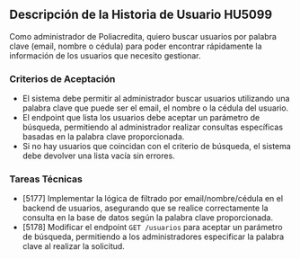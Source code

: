 ## Descripción de la Historia de Usuario HU5099
 Como administrador de Poliacredita, quiero buscar usuarios por palabra clave (email, nombre o cédula) para poder encontrar rápidamente la información de los usuarios que necesito gestionar.
 ### Criterios de Aceptación
- El sistema debe permitir al administrador buscar usuarios utilizando una palabra clave que puede ser el email, el nombre o la cédula del usuario.
- El endpoint que lista los usuarios debe aceptar un parámetro de búsqueda, permitiendo al administrador realizar consultas específicas basadas en la palabra clave proporcionada.
- Si no hay usuarios que coincidan con el criterio de búsqueda, el sistema debe devolver una lista vacía sin errores.
 ### Tareas Técnicas
- [5177] Implementar la lógica de filtrado por email/nombre/cédula en el backend de usuarios, asegurando que se realice correctamente la consulta en la base de datos según la palabra clave proporcionada.
- [5178] Modificar el endpoint `GET /usuarios` para aceptar un parámetro de búsqueda, permitiendo a los administradores especificar la palabra clave al realizar la solicitud.
